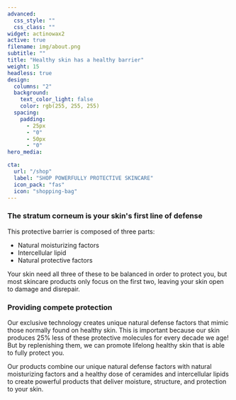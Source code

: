 ```yaml
---
advanced:
  css_style: ""
  css_class: ""
widget: actinowax2
active: true
filename: img/about.png
subtitle: ""
title: "Healthy skin has a healthy barrier"
weight: 15
headless: true
design:
  columns: "2"
  background:
    text_color_light: false
    color: rgb(255, 255, 255)
  spacing:
    padding:
      - 25px
      - "0"
      - 50px
      - "0"
hero_media:

cta:
  url: "/shop"
  label: "SHOP POWERFULLY PROTECTIVE SKINCARE"
  icon_pack: "fas"
  icon: "shopping-bag"
---
```

<h3>The stratum corneum is your skin's first line of defense</h3>

This protective barrier is composed of three parts:

<ul>
  <li>Natural moisturizing factors</li>
  <li>Intercellular lipid</li>
  <li>Natural protective factors</li>
</ul>

Your skin need all three of these to be balanced in order to protect you, but most skincare products only focus on the first two, leaving your skin open to damage and disrepair.

<h3>Providing compete protection</h3>


Our exclusive technology creates unique natural defense factors that mimic those normally found on healthy skin. This is important because our skin produces 25% less of these protective molecules for every decade we age! But by replenishing them, we can promote lifelong healthy skin that is able to fully protect you.


Our products combine our unique natural defense factors with natural moisturizing factors and a healthy dose of ceramides and intercellular lipids to create powerful products that deliver moisture, structure, and protection to your skin.

<br>



